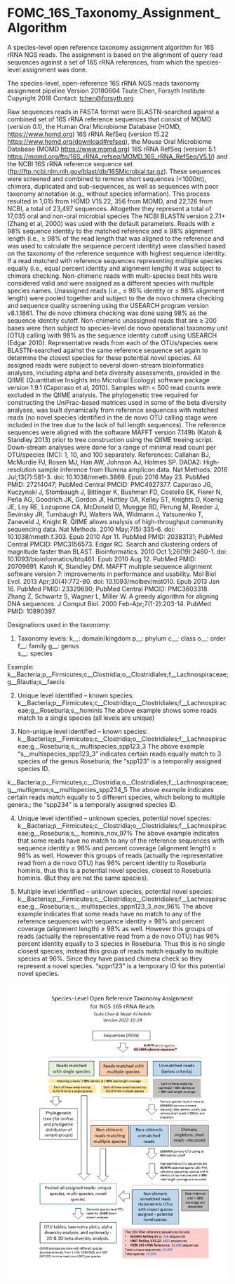 # FOMC_16S_Taxonomy_Assignment_Algorithm
A species-level open reference taxonomy assignment algorithm for 16S rRNA NGS reads.
The assignment is based on the alignment of query read sequences against a set of 16S rRNA references, from which the species-level assignment was done.

The species-level, open-reference 16S rRNA NGS reads taxonomy assignment pipeline
Version 20180604
Tsute Chen, Forsyth Institute Copyright 2018
Contact: tchen@forsyth.org

Raw sequences reads in FASTA format were BLASTN-searched against a combined set of 16S rRNA reference sequences that consist of MOMD (version 0.1), the Human Oral Microbiome Database (HOMD, https://www.homd.org) 16S rRNA RefSeq (version 15.22 https://www.homd.org/download#refseq), the Mouse Oral Microbiome Database (MOMD https://www.momd.org) 16S rRNA RefSeq (version 5.1 https://momd.org/ftp/16S_rRNA_refseq/MOMD_16S_rRNA_RefSeq/V5.1/) and the NCBI 16S rRNA reference sequence set (ftp://ftp.ncbi.nlm.nih.gov/blast/db/16SMicrobial.tar.gz). These sequences were screened and combined to remove short sequences (<1000nt), chimera, duplicated and sub-sequences, as well as sequences with poor taxonomy annotation (e.g., without species information). This process resulted in 1,015 from HOMD V15.22, 356 from MOMD, and 22,126 from NCBI, a total of 23,497 sequences. Altogether they represent a total of 17,035 oral and non-oral microbial species
The NCBI BLASTN version 2.7.1+ (Zhang et al, 2000) was used with the default parameters. Reads with ≥ 98% sequence identity to the matched reference and ≥ 98% alignment length (i.e., ≥ 98% of the read length that was aligned to the reference and was used to calculate the sequence percent identity) were classified based on the taxonomy of the reference sequence with highest sequence identity. If a read matched with reference sequences representing multiple species equally (i.e., equal percent identity and alignment length) it was subject to chimera checking. Non-chimeric reads with multi-species best hits were considered valid and were assigned as a different species with multiple species names. Unassigned reads (i.e., ≤ 98% identity or ≤ 98% alignment length) were pooled together and subject to the de novo chimera checking and sequence quality screening using the USEARCH program version v8.1.1861. The de novo chimera checking was done using 98% as the sequence identity cutoff. Non-chimeric unassigned reads that are ≥ 200 bases were then subject to species-level de novo operational taxonomy unit (OTU) calling \with 98% as the sequence identity cutoff using USEARCH (Edgar 2010). Representative reads from each of the OTUs/species were BLASTN-searched against the same reference sequence set again to determine the closest species for these potential novel species. All assigned reads were subject to several down-stream bioinformatics analyses, including alpha and beta diversity assessments, provided in the QIIME (Quantitative Insights Into Microbial Ecology) software package version 1.9.1 (Caporaso et al, 2010).  Samples with < 500 read counts were excluded in the QIIME analysis. The phylogenetic tree required for constructing the UniFrac-based matrices used in some of the beta diversity analyses, was built dynamically from reference sequences with matched reads (no novel species identified in the de novo OTU calling stage were included in the tree due to the lack of full length sequences). The reference sequences were aligned with the software MAFFT version 7.149b (Katoh & Standley  2013) prior to tree construction using the QIIME treeing script. Down-stream analyses were done for a range of minimal read count per OTU/species (MC): 1, 10, and 100 separately. 
References:
Callahan BJ, McMurdie PJ, Rosen MJ, Han AW, Johnson AJ, Holmes SP. DADA2: High-resolution sample inference from Illumina amplicon data. Nat Methods. 2016 Jul;13(7):581-3. doi: 10.1038/nmeth.3869. Epub 2016 May 23. PubMed PMID: 27214047; PubMed Central PMCID: PMC4927377.
Caporaso JG, Kuczynski J, Stombaugh J, Bittinger K, Bushman FD, Costello EK, Fierer N, Peña AG, Goodrich JK, Gordon JI, Huttley GA, Kelley ST, Knights D, Koenig JE, Ley RE, Lozupone CA, McDonald D, Muegge BD, Pirrung M, Reeder J, Sevinsky JR, Turnbaugh PJ, Walters WA, Widmann J, Yatsunenko T, Zaneveld J, Knight R. QIIME allows analysis of high-throughput community sequencing data. Nat Methods. 2010 May;7(5):335-6. doi: 10.1038/nmeth.f.303. Epub 2010 Apr 11. PubMed  PMID: 20383131; PubMed Central PMCID: PMC3156573. 
Edgar RC. Search and clustering orders of magnitude faster than BLAST. Bioinformatics. 2010 Oct 1;26(19):2460-1. doi: 10.1093/bioinformatics/btq461. Epub 2010 Aug 12. PubMed PMID: 20709691.
Katoh K, Standley DM. MAFFT multiple sequence alignment software version 7: improvements in performance and usability. Mol Biol Evol. 2013 Apr;30(4):772-80.  doi: 10.1093/molbev/mst010. Epub 2013 Jan 16. PubMed PMID: 23329690; PubMed Central PMCID: PMC3603318.
Zhang Z, Schwartz S, Wagner L, Miller W. A greedy algorithm for aligning DNA sequences. J Comput Biol. 2000 Feb-Apr;7(1-2):203-14. PubMed PMID: 10890397.

Designations used in the taxonomy:
1.	Taxonomy levels:
k__: domain/kingdom
p__: phylum
c__: class
o__: order
f__: family
g__: genus  
s__: species

Example: 
k__Bacteria;p__Firmicutes;c__Clostridia;o__Clostridiales;f__Lachnospiraceae;g__Blautia;s__faecis


2.	Unique level identified – known species:
k__Bacteria;p__Firmicutes;c__Clostridia;o__Clostridiales;f__Lachnospiraceae;g__Roseburia;s__hominis
The above example shows some reads match to a single species (all levels are unique)

3.	Non-unique level identified – known species:
k__Bacteria;p__Firmicutes;c__Clostridia;o__Clostridiales;f__Lachnospiraceae;g__Roseburia;s__multispecies_spp123_3
 The above example “s__multispecies_spp123_3” indicates certain reads equally match to 3 species of the genus Roseburia; the “spp123” is a temporally assigned species ID.

k__Bacteria;p__Firmicutes;c__Clostridia;o__Clostridiales;f__Lachnospiraceae;g__multigenus;s__multispecies_spp234_5
	The above example indicates certain reads match equally to 5 different species, which belong to multiple genera.; the “spp234” is a temporally assigned species ID.

4.	Unique level identified – unknown species, potential novel species:
k__Bacteria;p__Firmicutes;c__Clostridia;o__Clostridiales;f__Lachnospiraceae;g__Roseburia;s__ hominis_nov_97%
	The above example indicates that some reads have no match to any of the reference sequences with sequence identity ≥ 98% and percent coverage (alignment length)  ≥ 98% as well. However this groups of reads (actually the representative read from a de novo  OTU) has 96% percent identity to Roseburia hominis, thus this is a potential novel species, closest to Roseburia hominis. (But they are not the same species).

5.	Multiple level identified – unknown species, potential novel species:
k__Bacteria;p__Firmicutes;c__Clostridia;o__Clostridiales;f__Lachnospiraceae;g__Roseburia;s__ multispecies_sppn123_3_nov_96%
	The above example indicates that some reads have no match to any of the reference sequences with sequence identity ≥ 98% and percent coverage (alignment length)  ≥ 98% as well. However this groups of reads (actually the representative read from a de novo  OTU) has 96% percent identity equally to 3 species in Roseburia. Thus this is no single closest species, instead this group of reads match equally to multiple species at 96%. Since they have passed chimera check so they represent a novel species. “sppn123” is a temporary ID for this potential novel species.

<img src="https://github.com/tsute/FOMC_16S_Taxonomy_Assignment_Algorithm/blob/main/Species-Level_BALSTN-QIIME-Pipeline-Flowchart_lettersize_20221029.png">


